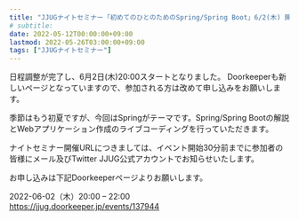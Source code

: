 ```yaml
---
title: "JJUGナイトセミナー「初めてのひとのためのSpring/Spring Boot」6/2(木) 開催"
# subtitle:
date: 2022-05-12T00:00:00+09:00
lastmod: 2022-05-26T03:00:00+09:00
tags: ["JJUGナイトセミナー"]
---
```

日程調整が完了し、6月2日(木)20:00スタートとなりました。
Doorkeeperも新しいページとなっていますので、参加される方は改めて申し込みをお願いします。

季節はもう初夏ですが、今回はSpringがテーマです。Spring/Spring Bootの解説とWebアプリケーション作成のライブコーディングを行っていただきます。

ナイトセミナー開催URLにつきましては、イベント開始30分前までに参加者の皆様にメール及びTwitter JJUG公式アカウントでお知らせいたします。

お申し込みは下記Doorkeeperページよりお願いします。

2022-06-02（木）20:00 – 22:00  
https://jjug.doorkeeper.jp/events/137944
